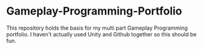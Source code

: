 # Gameplay-Programming-Portfolio
This repository holds the basis for my multi part Gameplay Programming portfolio.
I haven't actually used Unity and Github together so this should be fun.
